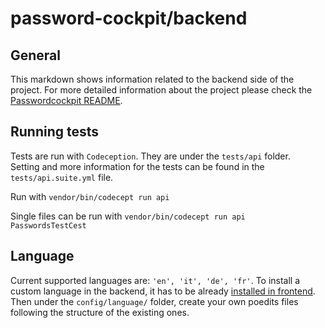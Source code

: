 # password-cockpit/backend

## General
This markdown shows information related to the backend side of the project. For more detailed information about the project please check the [Passwordcockpit README](https://github.com/passwordcockpit/passwordcockpit/blob/master/README.md).

## Running tests

Tests are run with `Codeception`. They are under the `tests/api` folder.<br>
Setting and more information for the tests can be found in the `tests/api.suite.yml` file.

Run with `vendor/bin/codecept run api`

Single files can be run with `vendor/bin/codecept run api PasswordsTestCest`

## Language
Current supported languages are: `'en', 'it', 'de', 'fr'`.
To install a custom language in the backend, it has to be already [installed in frontend](https://github.com/passwordcockpit/frontend/blob/master/README.md).
Then under the `config/language/` folder, create your own poedits files following the structure of the existing ones.